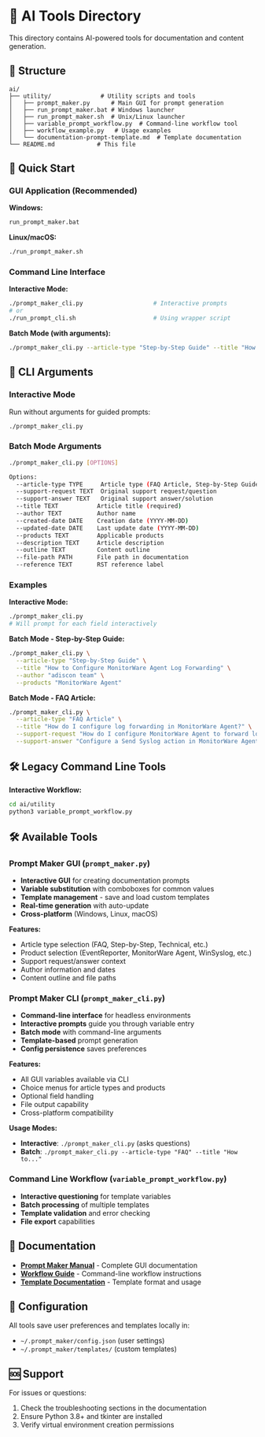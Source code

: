 # 🤖 AI Tools Directory

This directory contains AI-powered tools for documentation and content generation.

## 📁 Structure

```
ai/
├── utility/              # Utility scripts and tools
│   ├── prompt_maker.py      # Main GUI for prompt generation
│   ├── run_prompt_maker.bat # Windows launcher
│   ├── run_prompt_maker.sh  # Unix/Linux launcher
│   ├── variable_prompt_workflow.py  # Command-line workflow tool
│   ├── workflow_example.py   # Usage examples
│   └── documentation-prompt-template.md  # Template documentation
└── README.md            # This file
```

## 🚀 Quick Start

### GUI Application (Recommended)
**Windows:**
```cmd
run_prompt_maker.bat
```

**Linux/macOS:**
```bash
./run_prompt_maker.sh
```

### Command Line Interface
**Interactive Mode:**
```bash
./prompt_maker_cli.py                    # Interactive prompts
# or
./run_prompt_cli.sh                      # Using wrapper script
```

**Batch Mode (with arguments):**
```bash
./prompt_maker_cli.py --article-type "Step-by-Step Guide" --title "How to Configure MonitorWare Agent"
```

## 📖 CLI Arguments

### Interactive Mode
Run without arguments for guided prompts:
```bash
./prompt_maker_cli.py
```

### Batch Mode Arguments
```bash
./prompt_maker_cli.py [OPTIONS]

Options:
  --article-type TYPE     Article type (FAQ Article, Step-by-Step Guide, etc.)
  --support-request TEXT  Original support request/question
  --support-answer TEXT   Original support answer/solution
  --title TEXT           Article title (required)
  --author TEXT          Author name
  --created-date DATE    Creation date (YYYY-MM-DD)
  --updated-date DATE    Last update date (YYYY-MM-DD)
  --products TEXT        Applicable products
  --description TEXT     Article description
  --outline TEXT         Content outline
  --file-path PATH       File path in documentation
  --reference TEXT       RST reference label
```

### Examples

**Interactive Mode:**
```bash
./prompt_maker_cli.py
# Will prompt for each field interactively
```

**Batch Mode - Step-by-Step Guide:**
```bash
./prompt_maker_cli.py \
  --article-type "Step-by-Step Guide" \
  --title "How to Configure MonitorWare Agent Log Forwarding" \
  --author "adiscon team" \
  --products "MonitorWare Agent"
```

**Batch Mode - FAQ Article:**
```bash
./prompt_maker_cli.py \
  --article-type "FAQ Article" \
  --title "How do I configure log forwarding in MonitorWare Agent?" \
  --support-request "How do I configure MonitorWare Agent to forward logs to a remote server?" \
  --support-answer "Configure a Send Syslog action in MonitorWare Agent and set the destination server details."
```

## 🛠️ Legacy Command Line Tools

**Interactive Workflow:**
```bash
cd ai/utility
python3 variable_prompt_workflow.py
```

## 🛠️ Available Tools

### Prompt Maker GUI (`prompt_maker.py`)
- **Interactive GUI** for creating documentation prompts
- **Variable substitution** with comboboxes for common values
- **Template management** - save and load custom templates
- **Real-time generation** with auto-update
- **Cross-platform** (Windows, Linux, macOS)

**Features:**
- Article type selection (FAQ, Step-by-Step, Technical, etc.)
- Product selection (EventReporter, MonitorWare Agent, WinSyslog, etc.)
- Support request/answer context
- Author information and dates
- Content outline and file paths

### Prompt Maker CLI (`prompt_maker_cli.py`)
- **Command-line interface** for headless environments
- **Interactive prompts** guide you through variable entry
- **Batch mode** with command-line arguments
- **Template-based** prompt generation
- **Config persistence** saves preferences

**Features:**
- All GUI variables available via CLI
- Choice menus for article types and products
- Optional field handling
- File output capability
- Cross-platform compatibility

**Usage Modes:**
- **Interactive**: `./prompt_maker_cli.py` (asks questions)
- **Batch**: `./prompt_maker_cli.py --article-type "FAQ" --title "How to..."`

### Command Line Workflow (`variable_prompt_workflow.py`)
- **Interactive questioning** for template variables
- **Batch processing** of multiple templates
- **Template validation** and error checking
- **File export** capabilities

## 📖 Documentation

- **[Prompt Maker Manual](README_PromptMaker.md)** - Complete GUI documentation
- **[Workflow Guide](README_workflow.md)** - Command-line workflow instructions
- **[Template Documentation](utility/documentation-prompt-template.md)** - Template format and usage

## 🔧 Configuration

All tools save user preferences and templates locally in:
- `~/.prompt_maker/config.json` (user settings)
- `~/.prompt_maker/templates/` (custom templates)

## 🆘 Support

For issues or questions:
1. Check the troubleshooting sections in the documentation
2. Ensure Python 3.8+ and tkinter are installed
3. Verify virtual environment creation permissions